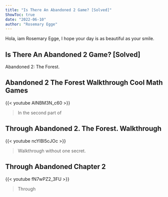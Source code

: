 ```yaml
---
title: "Is There An Abandoned 2 Game? [Solved]"
ShowToc: true 
date: "2022-06-10"
author: "Rosemary Egge" 
---
```


Hola, iam Rosemary Egge, I hope your day is as beautiful as your smile.
## Is There An Abandoned 2 Game? [Solved]
 Abandoned 2: The Forest.

## Abandoned 2 The Forest Walkthrough Cool Math Games
{{< youtube AINBM3N_c60 >}}
>In the second part of 

## Through Abandoned 2. The Forest. Walkthrough
{{< youtube ncYlBl5cJOc >}}
>Walkthrough without one secret.

## Through Abandoned Chapter 2
{{< youtube fN7wPZ2_3FU >}}
>Through 


